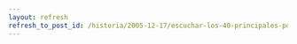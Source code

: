 ```yaml
---
layout: refresh
refresh_to_post_id: /historia/2005-12-17/escuchar-los-40-principales-por-internet-con-mplayer
---
```

